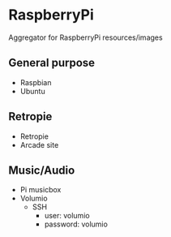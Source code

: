 # RaspberryPi
Aggregator for RaspberryPi resources/images


## General purpose
- Raspbian
- Ubuntu

## Retropie
- Retropie
- Arcade site

## Music/Audio
- Pi musicbox
- Volumio
  - SSH
    - user: volumio
    - password: volumio

